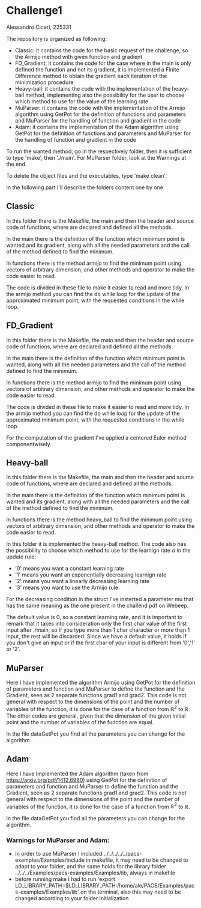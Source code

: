 # Challenge1
Alessandro Ciceri, 225331

The repository is organized as following:
  - Classic: it contains the code for the basic request of the challenge, so the Armijo method with given function and gradient
  - FD_Gradient: it contains the code for the case where in the main is only defined the function and not its gradient, it is implemented a Finite Difference method to obtain the gradient each iteration of the minimization procedure
  - Heavy-ball: it contains the code with the implementation of the heavy-ball method, implementing also the possibility for the user to choose which method to use for the value of the learning rate
  - MuParser: it contains the code with the implementation of the Armijo algorithm using GetPot for the definition of functions and parameters and MuParser for the handling of function and gradient in the code
  - Adam: it contains the implementation of the Adam algorithm using GetPot for the definition of functions and parameters and MuParser for the handling of function and gradient in the code

To run the wanted method, go in the respectively folder, then it is sufficient to type 'make', then './main'. For MuParser folder, look at the Warnings at the end.

To delete the object files and the executables, type 'make clean'.

In the following part I'll describe the folders content one by one 
## Classic
  In this folder there is the Makefile, the main and then the header and source code of functions, where are declared and defined all the methods. 
  
  In the main there is the definition of the function which minimum point is wanted and its gradient, along with all the needed parameters and the call of the method defined to find the minimum.
  
  In functions there is the method armijo to find the minimum point using vectors of arbitrary dimension, and other methods and operator to make the code easier to read. 
  
  The code is divided in these file to make it easier to read and more tidy. In the armijo method you can find the do while loop for the update of the approximated minimum point, with the requested conditions in the while loop. 

## FD_Gradient
  In this folder there is the Makefile, the main and then the header and source code of functions, where are declared and defined all the methods. 
  
  In the main there is the definition of the function which minimum point is wanted, along with all the needed parameters and the call of the method defined to find the minimum. 
  
  In functions there is the method armijo to find the minimum point using vectors of arbitrary dimension, and other methods and operator to make the code easier to read. 
  
  The code is divided in these file to make it easier to read and more tidy. In the armijo method you can find the do while loop for the update of the approximated minimum point, with the requested conditions in the while loop. 
  
  For the computation of the gradient I've applied a centered Euler method componentwisely. 

## Heavy-ball
  In this folder there is the Makefile, the main and then the header and source code of functions, where are declared and defined all the methods. 
  
  In the main there is the definition of the function which minimum point is wanted and its gradient, along with all the needed parameters and the call of the method defined to find the minimum. 
  
  In functions there is the method heavy_ball to find the minimum point using vectors of arbitrary dimension, and other methods and operator to make the code easier to read. 
  
  In this folder it is implemented the heavy-ball method. The code also has the possibility to choose which method to use for the learnign rate $\alpha$ in the update rule: 
  - '0' means you want a constant learning rate
  - '1' means you want an exponentially decreasing learnign rate
  - '2' means you want a linearly decreasing learning rate
  - '3' means you want to use the Armijo rule
    
  For the decreasing condition in the struct I've insterted a parameter mu that has the same meaning as the one present in the challend pdf on Webeep. 
  
  The default value is 0, so a constant learning rate, and it is important to remark that it takes into consideration only the first char value of the first input after ./main, so if you type more than 1 char character or more than 1 input, the rest will be discarded. Since we have a default value, it holds if you don't give an input or if the first char of your input is different from '0','1' or '2'.


## MuParser
  Here I have implemented the algorithm Armijo using GetPot for the definition of parameters and function and MuParser to define the function and the Gradient, seen as 2 separate functions grad1 and grad2. This code is not general with respect to the dimensions of the point and the number of variables of the function, it is done for the case of a function from $\mathbb{R}^2$ to $\mathbb{R}$. The other codes are general, given that the dimension of the given initial point and the number of variables of the function are equal.

  In the file dataGetPot you find all the parameters you can change for the algorithm.

## Adam
  Here I have Implemented the Adam algorithm (taken from https://arxiv.org/pdf/1412.6980) using GetPot for the definition of parameters and function and MuParser to define the function and the Gradient, seen as 2 separate functions grad1 and grad2. This code is not general with respect to the dimensions of the point and the number of variables of the function, it is done for the case of a function from $\mathbb{R}^2$ to $\mathbb{R}$.

  In the file dataGetPot you find all the parameters you can change for the algorithm.

  

### Warnings for MuParser and Adam: 
  - In order to use MuParser I included ../../../../../pacs-examples/Examples/include in makefile, it may need to be changed to adapt to your folder, and the same holds for the library folder ../../../Examples/pacs-examples/Examples/lib, always in makefile
  - before running make I had to run 'export LD_LIBRARY_PATH=$LD_LIBRARY_PATH:/home/ale/PACS/Examples/pacs-examples/Examples/lib' on the terminal, also this may need to be changed according to your folder initialization




  
